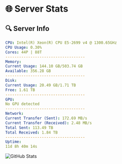# 🌐 Server Stats
## 🔍 Server Info
```yaml
CPU: Intel(R) Xeon(R) CPU E5-2699 v4 @ 1300.65GHz
CPU Usage: 0.30%
Cores: 44P | 88T
-----------------------------------
Memory:
Current Usage: 144.10 GB/503.74 GB
Available: 356.28 GB
-----------------------------------
Disk:
Current Usage: 20.49 GB/1.71 TB
Free: 1.61 TB
-----------------------------------
GPU:
No GPU detected
-----------------------------------
Network:
Current Transfer (Sent): 172.69 MB/s
Current Transfer (Received): 2.48 MB/s
Total Sent: 113.49 TB
Total Received: 1.84 TB
-----------------------------------
Uptime:
11d 8h 40m 14s
```
![GitHub Stats](https://img.shields.io/badge/Updated-2025-02-19_07:23:32-blue)